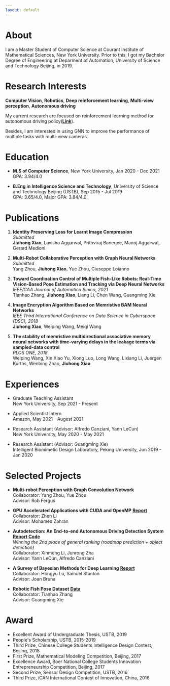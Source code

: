 ```yaml
---
layout: default
---
```


# About		

I am a Master Student of Computer Science at Courant Institute of Mathematical Sciences, New York University. Prior to this, I got my Bachelor Degree of Engineering at Deparment of Automation, University of Science and Technology Beijing, in 2019.

# Research Interests

**Computer Vision**, **Robotics**, **Deep reinforcement learning**, **Multi-view perception**, **Autonomous driving**

My current research are focused on reinforcement learning method for autonomous driving policy(**[Link](https://github.com/Atcold/pytorch-PPUU)**).

Besides, I am interested in using GNN to improve the performance of multiple tasks with multi-view cameras. 

# Education

* **M.S of Computer Science**, New York University, Jan 2020 - Dec 2021    
    GPA: 3.94/4.0

* **B.Eng in Intelligence Science and Technology**, University of Science and Technology Beijing (USTB), Sep 2015 - Jul 2019    
    GPA: 3.65/4.0, Major GPA: 3.84/4.0.

# Publications

1. **Identity Preserving Loss for Learnt Image Compression**  
    *Submitted*  
    **Jiuhong Xiao**, Lavisha Aggarwal, Prithviraj Banerjee, Manoj Aggarwal, Gerard Medioni   

2. **Multi-Robot Collaborative Perception with Graph Neural Networks**  
    *Submitted*  
    Yang Zhou, **Jiuhong Xiao**, Yue Zhou, Giuseppe Loianno    

3. **Toward Coordination Control of Multiple Fish-Like Robots: Real-Time Vision-Based Pose Estimation and Tracking via Deep Neural Networks**  
    *IEEE/CAA Journal of Automatica Sinica, 2021*  
    Tianhao Zhang, **Jiuhong Xiao**, Liang Li, Chen Wang, Guangming Xie    

4. **Image Encryption Algorithm Based on Memristive BAM Neural Networks**  
    *IEEE Third International Conference on Data Science in Cyberspace (DSC), 2018*   
    **Jiuhong Xiao**, Weiping Wang, Meiqi Wang    

5. **The stability of memristive multidirectional associative memory neural networks with time-varying delays in the leakage terms via sampled-data control**   
    *PLOS ONE, 2018*   
    Weiping Wang, Xin Xiao Yu, Xiong Luo, Long Wang, Lixiang Li, Juergen Kurths, Wenbing Zhao, **Jiuhong Xiao**  

# Experiences

* Graduate Teaching Assistant  
    New York University, Sep 2021 - Present

* Applied Scientist Intern  
    Amazon, May 2021 - Augest 2021

* Research Assistant (Advisor: Alfredo Canziani, Yann LeCun)  
    New York University, May 2020 - May 2021

* Research Assistant (Advisor: Guangming Xie)  
    Intelligent Biomimetic Design Laboratory, Peking University, Jun 2019 - Jan 2020

# Selected Projects
* **Multi-robot Perception with Graph Convolution Network**  
    Collaborator: Yang Zhou, Yue Zhou    
    Advisor: Rob Fergus

* **GPU Accelerated Applications with CUDA and OpenMP**    **[Report](proj1.pdf)**  
    Collaborator: Zhen Li   
    Advisor: Mohamed Zahran
    
* **Autodetection: An End-to-end Autonomous Driving Detection System**    **[Report](Autodetection.pdf)    [Code](https://github.com/xjh19971/Autodetection)**  
    *Winning the 2nd place of general ranking (roadmap prediction + object detection)*  
    Collaborator: Xinmeng Li, Junrong Zha   
    Advisor: Yann LeCun, Alfredo Canziani

* **A Survey of Bayesian Methods for Deep Learning**    **[Report](csci_3003_bayesian_neural_nets.pdf)**   
    Collaborator: Hongyu Lu, Samuel Stanton   
    Advisor: Joan Bruna
    
* **Robotic Fish Pose Dataset**    **[Data](https://github.com/xjh19971/Robotic-Fish-Pose-Dataset)**  
    Collaborator: Tianhao Zhang   
    Advisor: Guangming Xie
    
# Award

* Excellent Award of Undergraduate Thesis, USTB, 2019
* People's Scholarship, USTB, 2015-2019
* Third Prize, Chinese College Students Intelligence Design Contest, Beijing, 2018
* First Prize, Mathematical Modeling Competition, Beijing, 2017
* Excellence Award, Boer National College Students Innovation Entrepreneurship Competition, Beijing, 2017
* Second Prize, Sensor Design Competition, USTB, 2016
* Third Prize, iCAN International Contest of Innovation, China, 2016